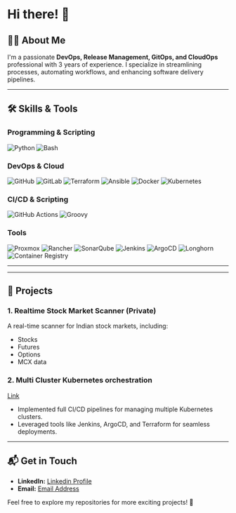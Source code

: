 

<!--
**DarkKing105/DarkKing105** is a ✨ _special_ ✨ repository because its `README.md` (this file) appears on your GitHub profile.

Here are some ideas to get you started:

- 🔭 I’m currently working on ...
- 🌱 I’m currently learning ...
- 👯 I’m looking to collaborate on ...
- 🤔 I’m looking for help with ...
- 💬 Ask me about ...
- 📫 How to reach me: ...
- 😄 Pronouns: ...
- ⚡ Fun fact: ...
-->
# Hi there! 👋

## 👨‍💻 About Me

I'm a passionate **DevOps, Release Management, GitOps, and CloudOps** professional with 3 years of experience. I specialize in streamlining processes, automating workflows, and enhancing software delivery pipelines.

---

## 🛠️ Skills & Tools

### Programming & Scripting

![Python](https://img.shields.io/badge/-Python-3776AB?logo=python&logoColor=white&style=for-the-badge) ![Bash](https://img.shields.io/badge/-Bash-4EAA25?logo=gnu-bash&logoColor=white&style=for-the-badge)

### DevOps & Cloud

![GitHub](https://img.shields.io/badge/-GitHub-181717?logo=github&logoColor=white&style=for-the-badge) ![GitLab](https://img.shields.io/badge/-GitLab-FC6D26?logo=gitlab&logoColor=white&style=for-the-badge) ![Terraform](https://img.shields.io/badge/-Terraform-623CE4?logo=terraform&logoColor=white&style=for-the-badge) ![Ansible](https://img.shields.io/badge/-Ansible-EE0000?logo=ansible&logoColor=white&style=for-the-badge) ![Docker](https://img.shields.io/badge/-Docker-2496ED?logo=docker&logoColor=white&style=for-the-badge) ![Kubernetes](https://img.shields.io/badge/-Kubernetes-326CE5?logo=kubernetes&logoColor=white&style=for-the-badge)

### CI/CD & Scripting

![GitHub Actions](https://img.shields.io/badge/-GitHub_Actions-2088FF?logo=github-actions&logoColor=white&style=for-the-badge) ![Groovy](https://img.shields.io/badge/-Groovy-4298B8?logo=apache-groovy&logoColor=white&style=for-the-badge)

### Tools

![Proxmox](https://img.shields.io/badge/-Proxmox-E57000?logo=proxmox&logoColor=white&style=for-the-badge) ![Rancher](https://img.shields.io/badge/-Rancher-0075A8?logo=rancher&logoColor=white&style=for-the-badge) ![SonarQube](https://img.shields.io/badge/-SonarQube-4E9BCD?logo=sonarqube&logoColor=white&style=for-the-badge) ![Jenkins](https://img.shields.io/badge/-Jenkins-D24939?logo=jenkins&logoColor=white&style=for-the-badge) ![ArgoCD](https://img.shields.io/badge/-ArgoCD-EF7B4D?logo=argo&logoColor=white&style=for-the-badge) ![Longhorn](https://img.shields.io/badge/-Longhorn-EE7624?logo=longhorn&logoColor=white&style=for-the-badge) ![Container Registry](https://img.shields.io/badge/-Container_Registry-3378E6?logo=google-cloud&logoColor=white&style=for-the-badge)

---



---

## 💼 Projects

### 1. Realtime Stock Market Scanner (Private)
A real-time scanner for Indian stock markets, including:
- Stocks
- Futures
- Options
- MCX data

### 2. Multi Cluster Kubernetes orchestration 
[Link](https://github.com/DarkKing105/artifact)
- Implemented full CI/CD pipelines for managing multiple Kubernetes clusters.
- Leveraged tools like Jenkins, ArgoCD, and Terraform for seamless deployments.

---

## 📬 Get in Touch

- **LinkedIn:** [Linkedin Profile](https://www.linkedin.com/in/vignesh-nadar-4108b4133)
- **Email:** [Email Address](nadarvignesh105@gmail.com)

Feel free to explore my repositories for more exciting projects! 🚀
